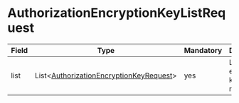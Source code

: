 # AuthorizationEncryptionKeyListRequest

Field | Type | Mandatory | Description
--- | --- | --- | ---
list | List<[AuthorizationEncryptionKeyRequest](../data-models/authorization-encryption-key-request.md)> | yes | List of encryption key requests.